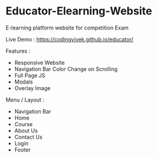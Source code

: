 # Educator-Elearning-Website

E-learning platform website for competition Exam

Live Demo : https://codingvivek.github.io/educator/

Features :

- Responsive Website
- Navigation Bar Color Change on Scrolling
- Full Page JS
- Modals
- Overlay Image

Menu / Layout :

- Navigation Bar
- Home
- Course
- About Us
- Contact Us
- Login
- Footer
